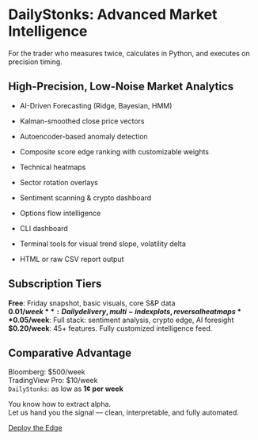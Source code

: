 # DailyStonks: Advanced Market Intelligence

For the trader who measures twice, calculates in Python, and executes on precision timing.

## High-Precision, Low-Noise Market Analytics

- AI-Driven Forecasting (Ridge, Bayesian, HMM)
- Kalman-smoothed close price vectors
- Autoencoder-based anomaly detection
- Composite score edge ranking with customizable weights

- Technical heatmaps
- Sector rotation overlays
- Sentiment scanning & crypto dashboard
- Options flow intelligence

- CLI dashboard
- Terminal tools for visual trend slope, volatility delta
- HTML or raw CSV report output

## Subscription Tiers

**Free**: Friday snapshot, basic visuals, core S&P data  
**$0.01/week**: Daily delivery, multi-index plots, reversal heatmaps  
**$0.05/week**: Full stack: sentiment analysis, crypto edge, AI foresight  
**$0.20/week**: 45+ features. Fully customized intelligence feed.

## Comparative Advantage

Bloomberg: $500/week  
TradingView Pro: $10/week  
`DailyStonks`: as low as **1¢ per week**

You know how to extract alpha.  
Let us hand you the signal — clean, interpretable, and fully automated.

[Deploy the Edge](https://dailystonks.whispr.dev/signup)
